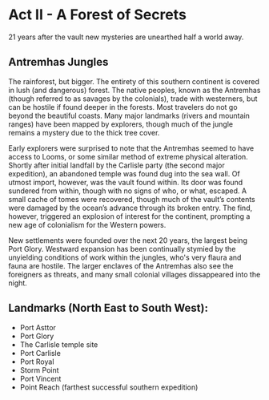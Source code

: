 # Act II - A Forest of Secrets

21 years after the vault new mysteries are unearthed half a world away.

## Antremhas Jungles

The rainforest, but bigger. The entirety of this southern continent is covered in lush (and dangerous) forest. The native peoples, known as the Antremhas (though referred to as savages by the colonials), trade with westerners, but can be hostile if found deeper in the forests. Most travelers do not go beyond the beautiful coasts. Many major landmarks (rivers and mountain ranges) have been mapped by explorers, though much of the jungle remains a mystery due to the thick tree cover.

Early explorers were surprised to note that the Antremhas seemed to have access to Looms, or some similar method of extreme physical alteration. Shortly after initial landfall by the Carlisle party (the second major expedition), an abandoned temple was found dug into the sea wall. Of utmost import, however, was the vault found within. Its door was found sundered from within, though with no signs of who, or what, escaped. A small cache of tomes were recovered, though much of the vault’s contents were damaged by the ocean’s advance through its broken entry. The find, however, triggered an explosion of interest for the continent, prompting a new age of colonialism for the Western powers.

New settlements were founded over the next 20 years, the largest being Port Glory. Westward expansion has been continually stymied by the unyielding conditions of work within the jungles, who's very flaura and fauna are hostile. The larger enclaves of the Antremhas also see the foreigners as threats, and many small colonial villages dissappeared into the night.

## Landmarks (North East to South West):

- Port Asttor
- Port Glory
- The Carlisle temple site
- Port Carlisle
- Port Royal
- Storm Point
- Port Vincent
- Point Reach (farthest successful southern expedition)
